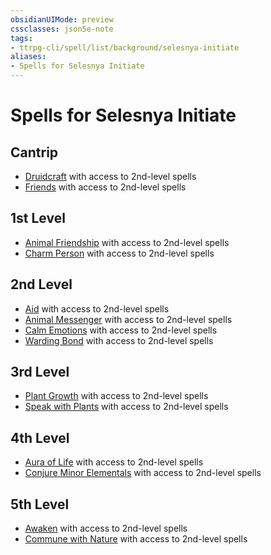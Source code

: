 ```yaml
---
obsidianUIMode: preview
cssclasses: json5e-note
tags:
- ttrpg-cli/spell/list/background/selesnya-initiate
aliases:
- Spells for Selesnya Initiate
---
```

# Spells for Selesnya Initiate

## Cantrip

- [Druidcraft](Інструменти%20ДМ/CLI/spells/druidcraft-xphb.md "XPHB") with access to 2nd-level spells
- [Friends](Інструменти%20ДМ/CLI/spells/friends-xphb.md "XPHB") with access to 2nd-level spells

## 1st Level

- [Animal Friendship](Інструменти%20ДМ/CLI/spells/animal-friendship-xphb.md "XPHB") with access to 2nd-level spells
- [Charm Person](Інструменти%20ДМ/CLI/spells/charm-person-xphb.md "XPHB") with access to 2nd-level spells

## 2nd Level

- [Aid](Інструменти%20ДМ/CLI/spells/aid-xphb.md "XPHB") with access to 2nd-level spells
- [Animal Messenger](Інструменти%20ДМ/CLI/spells/animal-messenger-xphb.md "XPHB") with access to 2nd-level spells
- [Calm Emotions](Інструменти%20ДМ/CLI/spells/calm-emotions-xphb.md "XPHB") with access to 2nd-level spells
- [Warding Bond](Інструменти%20ДМ/CLI/spells/warding-bond-xphb.md "XPHB") with access to 2nd-level spells

## 3rd Level

- [Plant Growth](Інструменти%20ДМ/CLI/spells/plant-growth-xphb.md "XPHB") with access to 2nd-level spells
- [Speak with Plants](Інструменти%20ДМ/CLI/spells/speak-with-plants-xphb.md "XPHB") with access to 2nd-level spells

## 4th Level

- [Aura of Life](Інструменти%20ДМ/CLI/spells/aura-of-life-xphb.md "XPHB") with access to 2nd-level spells
- [Conjure Minor Elementals](Інструменти%20ДМ/CLI/spells/conjure-minor-elementals-xphb.md "XPHB") with access to 2nd-level spells

## 5th Level

- [Awaken](Інструменти%20ДМ/CLI/spells/awaken-xphb.md "XPHB") with access to 2nd-level spells
- [Commune with Nature](Інструменти%20ДМ/CLI/spells/commune-with-nature-xphb.md "XPHB") with access to 2nd-level spells